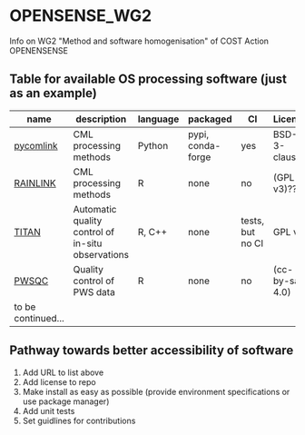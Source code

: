 # OPENSENSE_WG2
Info on WG2 "Method and software homogenisation" of COST Action OPENENSENSE

## Table for available OS processing software (just as an example)

name | description | language | packaged | CI | License 
-----|-------------|----------|----------|----|--------
| [pycomlink](https://github.com/pycomlink/pycomlink) | CML processing methods | Python | pypi, conda-forge | yes | BSD-3-clause 
| [RAINLINK](https://github.com/overeem11/RAINLINK) | CML processing methods | R | none | no | (GPL v3)??? 
| [TITAN](https://github.com/metno/TITAN/) | Automatic quality control of in-situ observations | R, C++ | none | tests, but no CI | GPL v3 |
| [PWSQC](https://github.com/LottedeVos/PWSQC)| Quality control of PWS data | R | none | no | (cc-by-sa 4.0) |
| to be continued... | | | |  |

## Pathway towards better accessibility of software

1. Add URL to list above
2. Add license to repo
3. Make install as easy as possible (provide environment specifications or use package manager)
4. Add unit tests
5. Set guidlines for contributions
